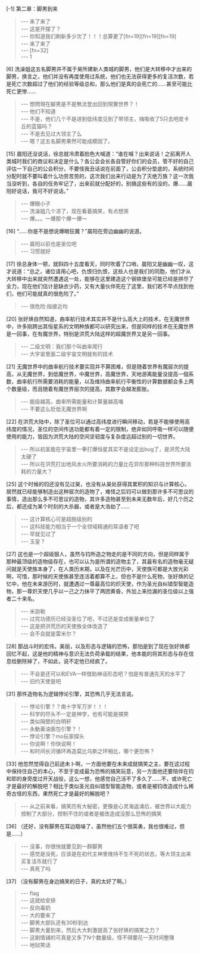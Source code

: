 
[-1] 第二章：脚男到来
>--- 来了来了<br>
>--- 这是开摆了？<br>
>--- 你知道我们刷新多少次了！！！总算更了[fn=19][fn=19][fn=19]<br>
>--- 来了来了<br>
>--- [fn=32]<br>
>--- 1<br>

[6] 洗澡姐这五名脚男并不属于昊所建新人类城的脚男，他们是大转移中才出来的脚男，换言之，他们并没有再度使用过系统，他们也无法获得更多的复活次数，若是死亡次数超过了他们的经验等级总和，那么他们是真的会死亡的……甚至可能比死亡更惨……
>--- 想問現在腳男是不是無法登出回到現實世界？！<br>
>--- 他们不知道<br>
>--- 不是，他们几个不是进到低纬度见到了带领主，嗨吸收了5只去吧皮卡丘的蓝猫吗？<br>
>--- 不是去见过大领主了么<br>
>--- 嗯？这五名脚男果然可能成模因了。<br>

[15] 晨阳还没说话，徐总就冷肃着脸色大喊道：“谁在喊？出来说话！之前离开人类城时我们的商议和决定是什么？各公会会长各自管好你们的会员，管不好的自己评估一下自己的公会积分，不要怪我丑话说在前面了，公会积分垫底的，系统时间分配时就不要叫着什么功劳苦劳的，这次我们出来行动是为了灭绝万族？这一次我当没听到，各自的任务牢记了，出来前就分配好的，别搞这些有的没的，爆……晨阳好说话，我可不好说话。”
>--- 爆眼小子<br>
>--- 洗澡姐几个凉了，现在看着搞笑，有点想哭<br>
>--- 爆。。。一爆那个爆一爆～<br>

[16] “……你是不是想说爆眼狂魔？”晨阳在旁边幽幽的说道。
>--- 晨阳以前也是圣位吧<br>
>--- 习惯就好<br>

[17] 徐总身体一顿，就斜四十五度看天，同时吹着了口哨，晨阳又是幽幽一叹，这才说道：“总之，诸位请用心吧，仇恨归仇恨，这些人也是我们的同胞，他们才从大转移中出来就突然遭遇这一处，能够在这里建造这个钢铁堡垒可能已经是拼尽了全力，现在他们估计是缺衣少药，又有大量伙伴死在了这里，我们若不早点找到他们，他们可能就真的很危险了。”
>--- 很危险:指接近均<br>

[20] 张好焕自然知道，曲率航行技术其实并不是什么高大上的技术，在无魔世界中，许多刚跨出其恒星系的文明种族都可以研究出来，但是同样的技术在无魔世界是一回事，在有魔世界，特别是洪荒大陆这样的超魔世界又是另一回事。
>--- 二级文明：我们那个叫曲率爬行<br>
>--- 大宇宙里面二级宇宙文明就有的技术<br>

[21] 无魔世界中的曲率航行技术要实现并不算困难，但是随着世界有魔层次的提高，从无魔世界，到低魔世界，中魔世界，高魔世界，天地游离能量没提高一個系数，曲率航行所需要消耗的能量，以及维持曲率航行平衡性的计算数据都会多上两个数量级，而且随着有魔世界层次的提高，其数字会越发膨胀。
>--- 能级越高，曲率所需能量和计算量越高咯<br>
>--- 不要这么贬低无魔世界啊<br>

[22] 在洪荒大陆中，除了圣位可以通过高纬度进行瞬间移动，若是不能够使用高纬度的情况，圣位的空间传送功能都有着一定的限制，绝非如同呼吸一样可以随便使用的能力，皆因为洪荒大陆的空间坚韧度与复杂度远超过别的一切世界。
>--- 所以初圣能在宇宙里一拳打爆恒星其实不是设定出bug了，是洪荒大陆太硬了<br>
>--- 所以在洪荒打出地风水火所要消耗的力量比在异形那种科技世界所要消耗的力量大？<br>

[25] 这个时候的钧还没有见过昊，也没有从昊处获得其累积的知识与计算核心，居然就已经能够制造出这种层次的造物了，难怪之后钧可以做到那许多不可思议的事情，造出那么多不可思议的造物，其许多造物甚至到未来无数年后，好几个历之后，都还成为某个时刻的大杀器，或者是大浩劫了……
>--- 这计算核心可是超脱级别的<br>
>--- 这科技能力相当于一个全领域精通的耳语者了吧<br>
>--- 早就见过了<br>
>--- 玉皇？<br>

[27] 这也是一个超级狠人，虽然与钧所造之物走的是不同的方向，但是同样属于那种最顶级的造物级存在，也可以认为是所谓的造物主了，其最有名的造物毫无疑问就是天使族本身了，在人类历末期，以及在光芒历中，天使族可都是大放光彩啊，可惜，那时候的天使族甚至连活着都算不上，但也不是什么死物，张好焕的记忆中，他在未来游历时，就遭遇过一尊最高位的炽天使，作为圣光自纠错型智能造物，那一尊炽天使几乎以一己之力抹平了两团黄昏，外加上来捡漏的圣位级以上强者二十来名。
>--- 米迦勒<br>
>--- 过完功德历已经没圣位了吧，不过还是变成衡量单位了<br>
>--- 这是把洪荒历的天使族全体改造了<br>
>--- 会不会就是雷米尔？<br>

[28] 那战斗时的宏伟，美丽，以及形态与逻辑的恐怖，那怕是到了现在张好焕都回忆不起，这是他的精神与意识无法负荷承载的结果，他本能的将其形态与存在信息给删除掉了，不如此，说不定他已经疯了。
>--- 不会是还可以和EVA一样借助神话形态吧？怕是有普通先天的水平了<br>
>--- 旧约天使是吧<br>

[31] 那件造物名为逻辑悖论引擎，其恐怖几乎无法言说。
>--- 悖论引擎？？南十字军万岁！！！<br>
>--- 科学的尽头不一定是神学，也有可能是搞笑<br>
>--- 类似隔壁的白明轩<br>
>--- 永動黃油面包引擎？！<br>
>--- 悖论引擎？mo玩家探头<br>
>--- 你说啊！你快说啊！<br>
>--- 和时间长河循环再造莫比乌斯之环相比，哪个更恐怖？<br>

[33] 他忽然觉得自己前途未卜啊，一方面他要在未来成就搞笑之主，要在这过程中保持住自己的本心，不至于变成最为恐怖的搞笑玩意，另一方面他还要陪伴在钧和耶的身旁度过开天战役，这么一想，他感觉自己活不了多久了……不，或许死亡才是最好的解脱吧？相比于类似圣光自纠错型智能造物，或者是被钧改造成什么稀奇古怪的东西，果然死亡才是最好的解脱吧？
>--- 从之前来看，搞笑历有大秘密，更像是心灵海返涌后，被世界以大能力控制了大部分，控制不住的或者是被改造成没那么恐怖的搞笑<br>

[36] （还好，没有脚男在耳边聒噪了，虽然他们五个很英勇，我也很难过，但是……）
>--- 没事，你很快就要见到一群脚男<br>
>--- 感觉是没死，应该是在初代主神里维持不生不死的状态，等大领主出来买复活币就行了<br>
>--- 真死了吗<br>

[37] （没有脚男在身边搞笑的日子，真的太好了啊。）
>--- flag<br>
>--- 这就给安排<br>
>--- 反向毒奶<br>
>--- 大的要来了<br>
>--- 脚男大部队还有30秒到达<br>
>--- 脚男大量到来，然后大大刺激提高了张好焕的搞笑之力？<br>
>--- 这剧情铺的可真是又多了N个数量级，怪不得要花一天时间整理<br>
>--- 地狱笑话<br>
